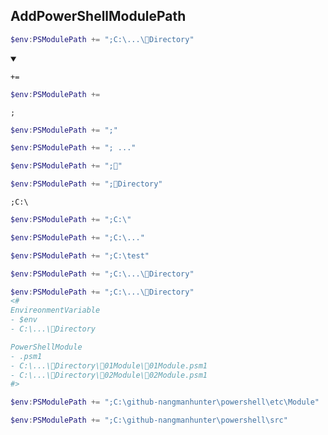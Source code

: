 ## AddPowerShellModulePath
```ps1
$env:PSModulePath += ";C:\...\📁Directory"
```
<details open>
    <summary></summary>

`+=`
```ps1
$env:PSModulePath += 
```

`;`
```ps1
$env:PSModulePath += ";"
```
```ps1
$env:PSModulePath += "; ..."
```
```ps1
$env:PSModulePath += ";📁"
```
```ps1
$env:PSModulePath += ";📁Directory"
```

`;C:\`
```ps1
$env:PSModulePath += ";C:\"
```
```ps1
$env:PSModulePath += ";C:\..."
```
```ps1
$env:PSModulePath += ";C:\test"
```
```ps1
$env:PSModulePath += ";C:\...\📁Directory"
```
```ps1
$env:PSModulePath += ";C:\...\📁Directory"
<#
EnvireonmentVariable
- $env
- C:\...\📁Directory

PowerShellModule
- .psm1
- C:\...\📁Directory\📁01Module\📄01Module.psm1
- C:\...\📁Directory\📁02Module\📄02Module.psm1
#>
```

```ps1
$env:PSModulePath += ";C:\github-nangmanhunter\powershell\etc\Module"
```
```ps1
$env:PSModulePath += ";C:\github-nangmanhunter\powershell\src"
```
</details>
